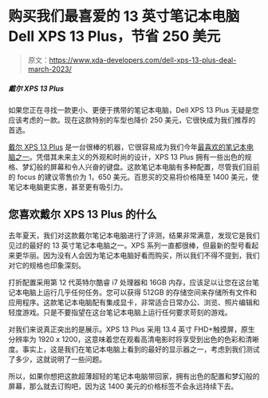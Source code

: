 # 购买我们最喜爱的 13 英寸笔记本电脑 Dell XPS 13 Plus，节省 250 美元

> 原文：<https://www.xda-developers.com/dell-xps-13-plus-deal-march-2023/>

##### 戴尔 XPS 13 Plus

如果您正在寻找一款更小、更便于携带的笔记本电脑，Dell XPS 13 Plus 无疑是您应该考虑的一款。现在这款特别的车型也降价 250 美元，它很快成为我们推荐的首选。

[戴尔 XPS 13 Plus](https://www.xda-developers.com/dell-xps-13-plus-review/) 是一台很棒的机器，它很容易成为我们今年[最喜欢的笔记本电脑之一](https://www.xda-developers.com/best-laptops/)。凭借其未来主义的外观和时尚的设计，XPS 13 Plus 拥有一些出色的规格、梦幻般的屏幕和令人兴奋的键盘。这款笔记本电脑有多种配置，尽管我们目前的 focus 的建议零售价为 1，650 美元。百思买的交易将价格降至 1400 美元，使笔记本电脑更实惠，甚至更有吸引力。

## 您喜欢戴尔 XPS 13 Plus 的什么

去年夏天，我们对这款戴尔笔记本电脑进行了评测，结果非常满意，发现它是我们见过的最好的 13 英寸笔记本电脑之一。XPS 系列一直都很棒，但最新的型号看起来更华丽。因为没有人会因为笔记本电脑好看而购买，所以我们不得不提到，我们对它的规格也印象深刻。

打折配置采用第 12 代英特尔酷睿 i7 处理器和 16GB 内存，应该足以让您在这台笔记本电脑上运行几乎任何任务。您可以获得 512GB 的存储空间来存储所有文件和应用程序。这款笔记本电脑配有集成显卡，非常适合日常办公、浏览、照片编辑和轻度游戏。只是不要指望在这台笔记本电脑上运行任何要求苛刻的游戏。

对我们来说真正突出的是展示。XPS 13 Plus 采用 13.4 英寸 FHD+触摸屏，原生分辨率为 1920 x 1200，这意味着您在观看高清电影时将享受到出色的色彩和清晰度。事实上，这是我们在笔记本电脑上看到的最好的显示器之一，考虑到我们测试了多少，这就说明了一些问题。

所以，如果你想把这款超薄超轻的笔记本电脑带回家，拥有出色的配置和梦幻般的屏幕，那么就去订购吧，因为这 1400 美元的价格标签不会永远持续下去。